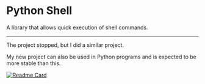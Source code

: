 # Python Shell

A library that allows quick execution of shell commands.

------

The project stopped, but I did a similar project.

My new project can also be used in Python programs and is expected to be more stable than this.

[![Readme Card](https://github-readme-stats.vercel.app/api/pin/?username=Grey-Wind&repo=ShellLibrary)](https://github.com/Grey-Wind/ShellLibrary)
